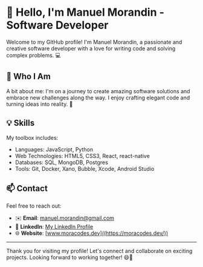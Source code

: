 # 👋 Hello, I'm Manuel Morandin - Software Developer

Welcome to my GitHub profile! I'm Manuel Morandin, a passionate and creative software developer with a love for writing code and solving complex problems. 💻

## 🚀 Who I Am

A bit about me: I'm on a journey to create amazing software solutions and embrace new challenges along the way. I enjoy crafting elegant code and turning ideas into reality. 🌟

## 💡 Skills

My toolbox includes:

- Languages: JavaScript, Python
- Web Technologies: HTML5, CSS3, React, react-native
- Databases: SQL, MongoDB, Postgres
- Tools: Git, Docker, Xano, Bubble, Xcode, Android Studio

## 📫 Contact

Feel free to reach out:

- ✉️ **Email**: manuel.morandin@gmail.com
- 💼 **LinkedIn**: [My LinkedIn Profile]((https://www.linkedin.com/in/manuel-morandin-developer/))
- 🌐 **Website**: [www.moracodes.dev]((https://moracodes.dev/))

---

Thank you for visiting my profile! Let's connect and collaborate on exciting projects. Looking forward to working together! 😄🚀
